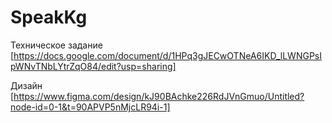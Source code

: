# SpeakKg

Техническое задание
[https://docs.google.com/document/d/1HPq3gJECwOTNeA6IKD_lLWNGPsIpWNvTNbLYtrZqO84/edit?usp=sharing]

Дизайн
[https://www.figma.com/design/kJ90BAchke226RdJVnGmuo/Untitled?node-id=0-1&t=90APVP5nMjcLR94i-1]

 
 
